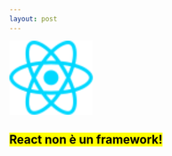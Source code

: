 ```yaml
---
layout: post
---
```

<img style="border: 0; width: 150px; background-color: transparent;" src="../images/react.svg"/>
<h2><mark>React non è un framework!</mark></h2>